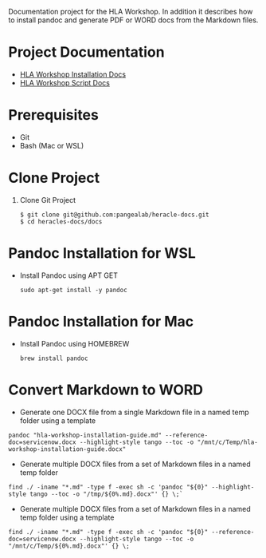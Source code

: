 Documentation project for the HLA Workshop. In addition it describes how to install pandoc and generate PDF or WORD docs from the Markdown files. 

# Project Documentation

* [HLA Workshop Installation Docs](docs/hla-workshop-installation-guide.md)
* [HLA Workshop Script Docs](docs/hla-workshop-script.md)

# Prerequisites

* Git 
* Bash (Mac or WSL)

# Clone Project

1. Clone Git Project

    ```
    $ git clone git@github.com:pangealab/heracle-docs.git
    $ cd heracles-docs/docs
    ```

# Pandoc Installation for WSL

* Install Pandoc using APT GET

    ```
    sudo apt-get install -y pandoc
    ```

# Pandoc Installation for Mac

* Install Pandoc using HOMEBREW

    ```
    brew install pandoc
    ```

# Convert Markdown to WORD

* Generate one DOCX file from a single Markdown file in a named temp folder using a template

```
pandoc "hla-workshop-installation-guide.md" --reference-doc=servicenow.docx --highlight-style tango --toc -o "/mnt/c/Temp/hla-workshop-installation-guide.docx"
```

* Generate multiple DOCX files from a set of Markdown files in a named temp folder

```
find ./ -iname "*.md" -type f -exec sh -c 'pandoc "${0}" --highlight-style tango --toc -o "/tmp/${0%.md}.docx"' {} \;`
```

* Generate multiple DOCX files from a set of Markdown files in a named temp folder using a template

```
find ./ -iname "*.md" -type f -exec sh -c 'pandoc "${0}" --reference-doc=servicenow.docx --highlight-style tango --toc -o "/mnt/c/Temp/${0%.md}.docx"' {} \;
```


